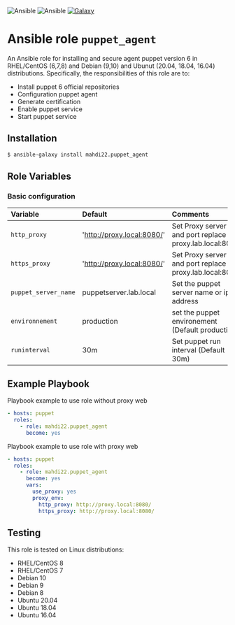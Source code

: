 ![Ansible](https://img.shields.io/ansible/role/d/51467)
![Ansible](https://img.shields.io/ansible/quality/51467)
[![Galaxy](https://img.shields.io/ansible/role/51467)](https://galaxy.ansible.com/mahdi22/puppet_agent)
# Ansible role `puppet_agent`


An Ansible role for installing and secure agent puppet version 6 in RHEL/CentOS (6,7,8) and Debian (9,10) and Ubunut (20.04, 18.04, 16.04) distributions. Specifically, the responsibilities of this role are to:

- Install puppet 6 official repositories
- Configuration puppet agent
- Generate certification
- Enable puppet service
- Start puppet service

## Installation
``` bash
$ ansible-galaxy install mahdi22.puppet_agent
```

## Role Variables

### Basic configuration

| Variable                       | Default                       | Comments                                                     |
| :---                           | :---                          | :---                                                         |
| `http_proxy     `              | 'http://proxy.local:8080/'    | Set Proxy server and port replace proxy.lab.local:8080       |
| `https_proxy`                  | 'http://proxy.local:8080/'    | Set Proxy server and port replace proxy.lab.local:8080       |
| `puppet_server_name`           | puppetserver.lab.local        | Set the puppet server name or ip address                     |
| `environnement`                | production                    | set the puppet environement (Default production)             |
| `runinterval`                  | 30m                           | Set puppet run interval (Default 30m)                        |

## Example Playbook

Playbook example to use role without proxy web
```Yaml
- hosts: puppet
  roles:
    - role: mahdi22.puppet_agent
      become: yes
```
Playbook example to use role with proxy web
```Yaml
- hosts: puppet
  roles:
    - role: mahdi22.puppet_agent
      become: yes
      vars:
        use_proxy: yes
        proxy_env:
          http_proxy: http://proxy.local:8080/
          https_proxy: http://proxy.local:8080/
```
## Testing

This role is tested on Linux distributions:

- RHEL/CentOS 8
- RHEL/CentOS 7
- Debian 10
- Debian 9
- Debian 8
- Ubuntu 20.04
- Ubuntu 18.04
- Ubuntu 16.04
